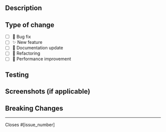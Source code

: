 ## Description
<!-- Brief description of the changes -->

## Type of change
- [ ] 🐛 Bug fix
- [ ] ✨ New feature
- [ ] 📝 Documentation update
- [ ] 🔨 Refactoring
- [ ] 🚀 Performance improvement

## Testing
<!-- How have you tested these changes? -->

## Screenshots (if applicable)
<!-- Add screenshots here -->

## Breaking Changes
<!-- List any breaking changes or write "None" -->

---
Closes #[issue_number]
